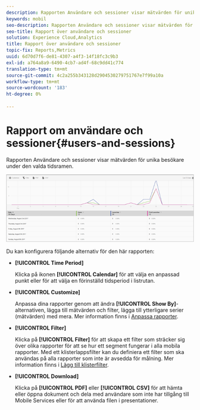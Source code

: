 ```yaml
---
description: Rapporten Användare och sessioner visar mätvärden för unika besökare under den valda tidsramen.
keywords: mobil
seo-description: Rapporten Användare och sessioner visar mätvärden för unika besökare under den valda tidsramen.
seo-title: Rapport över användare och sessioner
solution: Experience Cloud,Analytics
title: Rapport över användare och sessioner
topic-fix: Reports,Metrics
uuid: 6d70d7f6-de81-4307-a4f3-14f18fc3c9b3
exl-id: a764a8a9-6490-4cb7-ad4f-68c9dd41c774
translation-type: tm+mt
source-git-commit: 4c2a255b343128d2904530279751767e7f99a10a
workflow-type: tm+mt
source-wordcount: '183'
ht-degree: 0%

---
```


# Rapport om användare och sessioner{#users-and-sessions}

Rapporten Användare och sessioner visar mätvärden för unika besökare under den valda tidsramen.

![Rapport över användare och sessioner](assets/users_sessions.png)

Du kan konfigurera följande alternativ för den här rapporten:

* **[!UICONTROL Time Period]**

   Klicka på ikonen **[!UICONTROL Calendar]** för att välja en anpassad punkt eller för att välja en förinställd tidsperiod i listrutan.

* **[!UICONTROL Customize]**

   Anpassa dina rapporter genom att ändra **[!UICONTROL Show By]**-alternativen, lägga till mätvärden och filter, lägga till ytterligare serier (mätvärden) med mera. Mer information finns i [Anpassa rapporter](/help/using/usage/reports-customize/t-reports-customize.md).

* **[!UICONTROL Filter]**

   Klicka på **[!UICONTROL Filter]** för att skapa ett filter som sträcker sig över olika rapporter för att se hur ett segment fungerar i alla mobila rapporter. Med ett klisterlappsfilter kan du definiera ett filter som ska användas på alla rapporter som inte är avsedda för målning. Mer information finns i [Lägg till klisterfilter](/help/using/usage/reports-customize/t-sticky-filter.md).

* **[!UICONTROL Download]**

   Klicka på **[!UICONTROL PDF]** eller **[!UICONTROL CSV]** för att hämta eller öppna dokument och dela med användare som inte har tillgång till Mobile Services eller för att använda filen i presentationer.
